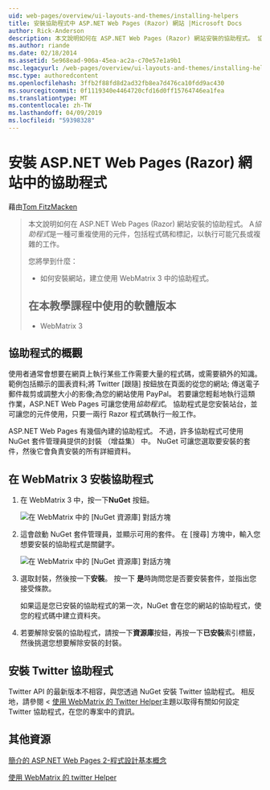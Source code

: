 ```yaml
---
uid: web-pages/overview/ui-layouts-and-themes/installing-helpers
title: 安裝協助程式中 ASP.NET Web Pages (Razor) 網站 |Microsoft Docs
author: Rick-Anderson
description: 本文說明如何在 ASP.NET Web Pages (Razor) 網站安裝的協助程式。 協助程式是一種可重複使用的元件，包括程式碼和標記，以每個...
ms.author: riande
ms.date: 02/18/2014
ms.assetid: 5e968ead-906a-45ea-ac2a-c70e57e1a9b1
msc.legacyurl: /web-pages/overview/ui-layouts-and-themes/installing-helpers
msc.type: authoredcontent
ms.openlocfilehash: 3ffb2f88fd8d2ad32fb8ea7d476ca10fdd9ac430
ms.sourcegitcommit: 0f1119340e4464720cfd16d0ff15764746ea1fea
ms.translationtype: MT
ms.contentlocale: zh-TW
ms.lasthandoff: 04/09/2019
ms.locfileid: "59398328"
---
```

# <a name="installing-a-helper-in-an-aspnet-web-pages-razor-site"></a>安裝 ASP.NET Web Pages (Razor) 網站中的協助程式

藉由[Tom FitzMacken](https://github.com/tfitzmac)

> 本文說明如何在 ASP.NET Web Pages (Razor) 網站安裝的協助程式。 A*協助程式*是一種可重複使用的元件，包括程式碼和標記，以執行可能冗長或複雜的工作。
> 
> 您將學到什麼：
> 
> - 如何安裝網站，建立使用 WebMatrix 3 中的協助程式。
>   
> 
> ## <a name="software-versions-used-in-the-tutorial"></a>在本教學課程中使用的軟體版本
> 
> 
> - WebMatrix 3


## <a name="overview-of-helpers"></a>協助程式的概觀

使用者通常會想要在網頁上執行某些工作需要大量的程式碼，或需要額外的知識。 範例包括顯示的圖表資料;將 Twitter [跟隨] 按鈕放在頁面的從您的網站; 傳送電子郵件裁剪或調整大小的影像;為您的網站使用 PayPal。 若要讓您輕鬆地執行這類作業，ASP.NET Web Pages 可讓您使用*協助程式*。 協助程式是您安裝站台，並可讓您的元件使用，只要一兩行 Razor 程式碼執行一般工作。

ASP.NET Web Pages 有幾個內建的協助程式。 不過，許多協助程式可使用 NuGet 套件管理員提供的封裝 （增益集） 中。 NuGet 可讓您選取要安裝的套件，然後它會負責安裝的所有詳細資料。

## <a name="installing-a-helper-in-webmatrix-3"></a>在 WebMatrix 3 安裝協助程式

1. 在 WebMatrix 3 中，按一下**NuGet**  按鈕。

    ![在 WebMatrix 中的 [NuGet 資源庫] 對話方塊](installing-helpers/_static/image1.png)
2. 這會啟動 NuGet 套件管理員，並顯示可用的套件。 在 [搜尋] 方塊中，輸入您想要安裝的協助程式是關鍵字。

    ![在 WebMatrix 中的 [NuGet 資源庫] 對話方塊](installing-helpers/_static/image2.png)
3. 選取封裝，然後按一下**安裝**。 按一下 **是**時詢問您是否要安裝套件，並指出您接受條款。

     如果這是您已安裝的協助程式的第一次，NuGet 會在您的網站的協助程式，使您的程式碼中建立資料夾。
4. 若要解除安裝的協助程式，請按一下**資源庫**按鈕，再按一下**已安裝**索引標籤，然後挑選您想要解除安裝的封裝。

## <a name="installing-the-twitter-helper"></a>安裝 Twitter 協助程式

Twitter API 的最新版本不相容，與您透過 NuGet 安裝 Twitter 協助程式。 相反地，請參閱 <<c0> [ 使用 WebMatrix 的 Twitter Helper](twitter-helper.md)主題以取得有關如何設定 Twitter 協助程式，在您的專案中的資訊。

<a id="Additional_Resources"></a>
## <a name="additional-resources"></a>其他資源


[簡介的 ASP.NET Web Pages 2-程式設計基本概念](../getting-started/introducing-razor-syntax-c.md)

[使用 WebMatrix 的 twitter Helper](twitter-helper.md)
